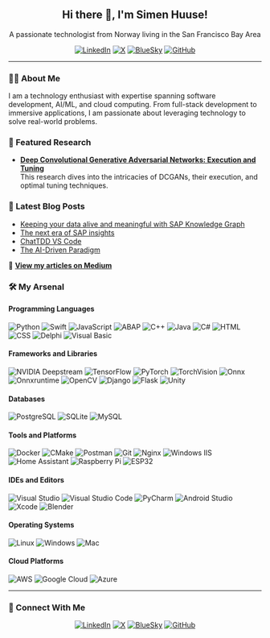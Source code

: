 <h2 align="center">Hi there 👋, I'm Simen Huuse!</h2>
<p align="center">
  A passionate technologist from Norway living in the San Francisco Bay Area
</p>

<p align="center">
  <a href="https://www.linkedin.com/in/simenhuuse"><img src="https://img.shields.io/badge/LinkedIn-0A66C2?logo=linkedin&logoColor=white&style=for-the-badge" alt="LinkedIn"></a>
  <a href="https://x.com/simenhuuse"><img src="https://img.shields.io/badge/X-1DA1F2?logo=x&logoColor=white&style=for-the-badge" alt="X"></a>
  <a href="https://bsky.app/profile/shuuse.bsky.social"><img src="https://img.shields.io/badge/BlueSky-0057FF?logo=bluesky&logoColor=white&style=for-the-badge" alt="BlueSky"></a>
  <a href="https://github.com/shuuse"><img src="https://img.shields.io/badge/GitHub-181717?logo=github&logoColor=white&style=for-the-badge" alt="GitHub"></a>
</p>

---

### 👨‍💻 About Me
I am a technology enthusiast with expertise spanning software development, AI/ML, and cloud computing. From full-stack development to immersive applications, I am passionate about leveraging technology to solve real-world problems.

### 📄 Featured Research
- **[Deep Convolutional Generative Adversarial Networks: Execution and Tuning](https://www.academia.edu/41276991/Deep_Convolutional_Generative_Adversarial_Networks_Execution_and_tuning)**  
  This research dives into the intricacies of DCGANs, their execution, and optimal tuning techniques.

### 📝 Latest Blog Posts
- [Keeping your data alive and meaningful with SAP Knowledge Graph](https://medium.com/@shuuse/keeping-your-data-alive-and-meaningful-with-sap-knowledge-graph-a01ea0c50667)
- [The next era of SAP insights](https://medium.com/@shuuse/the-next-era-of-sap-insights-05fc9cab47a5)
- [ChatTDD VS Code](https://medium.com/@shuuse/chattdd-vs-code-86b46d99f57f)
- [The AI-Driven Paradigm](https://medium.com/@shuuse/the-ai-driven-paradigm-9bb7b89feeda)

🔗 **[View my articles on Medium](https://medium.com/@shuuse)**

  
### 🛠️ My Arsenal

#### **Programming Languages**
<p>
  <img alt="Python" src="https://img.shields.io/badge/Python-3776AB.svg?logo=python&logoColor=white">
  <img alt="Swift" src="https://img.shields.io/badge/Swift-FA7343.svg?logo=swift&logoColor=white">
  <img alt="JavaScript" src="https://img.shields.io/badge/JavaScript-F7DF1E.svg?logo=javascript&logoColor=black">
  <img alt="ABAP" src="https://img.shields.io/badge/ABAP-24292F.svg?logo=sap&logoColor=white">
  <img alt="C++" src="https://img.shields.io/badge/C++-00599C.svg?logo=c%2B%2B&logoColor=white">
  <img alt="Java" src="https://img.shields.io/badge/Java-007396.svg?logo=java&logoColor=white">
  <img alt="C#" src="https://img.shields.io/badge/C%23-239120.svg?logo=c-sharp&logoColor=white">
  <img alt="HTML" src="https://img.shields.io/badge/HTML-E34F26.svg?logo=html5&logoColor=white">
  <img alt="CSS" src="https://img.shields.io/badge/CSS-1572B6.svg?logo=css3&logoColor=white">
  <img alt="Delphi" src="https://img.shields.io/badge/Delphi-EE1F35.svg?logo=delphi&logoColor=white">
  <img alt="Visual Basic" src="https://img.shields.io/badge/Visual%20Basic-5C2D91.svg?logo=dotnet&logoColor=white">
</p>

#### **Frameworks and Libraries**
<p>
  <img alt="NVIDIA Deepstream" src="https://img.shields.io/badge/NVIDIA%20Deepstream-76B900.svg?logo=nvidia&logoColor=white">
  <img alt="TensorFlow" src="https://img.shields.io/badge/TensorFlow-FF6F00.svg?logo=tensorflow&logoColor=white">
  <img alt="PyTorch" src="https://img.shields.io/badge/PyTorch-EE4C2C.svg?logo=PyTorch&logoColor=white">
  <img alt="TorchVision" src="https://img.shields.io/badge/TorchVision-EE4C2C.svg?logo=pytorch&logoColor=white">
  <img alt="Onnx" src="https://img.shields.io/badge/Onnx-717272.svg?logo=onnx&logoColor=white">
  <img alt="Onnxruntime" src="https://img.shields.io/badge/Onnxruntime-717272.svg?logo=onnx&logoColor=white">
  <img alt="OpenCV" src="https://img.shields.io/badge/OpenCV-5C3EE8.svg?logo=opencv&logoColor=white">
  <img alt="Django" src="https://img.shields.io/badge/Django-092E20.svg?logo=django&logoColor=white">
  <img alt="Flask" src="https://img.shields.io/badge/Flask-000000.svg?logo=flask&logoColor=white">
  <img alt="Unity" src="https://img.shields.io/badge/Unity-222222.svg?logo=unity&logoColor=white">
</p>

#### **Databases**
<p>
  <img alt="PostgreSQL" src="https://img.shields.io/badge/PostgreSQL-336791.svg?logo=postgresql&logoColor=white">
  <img alt="SQLite" src="https://img.shields.io/badge/SQLite-003B57.svg?logo=sqlite&logoColor=white">
  <img alt="MySQL" src="https://img.shields.io/badge/MySQL-4479A1.svg?logo=mysql&logoColor=white">
</p>

#### **Tools and Platforms**
<p>
  <img alt="Docker" src="https://img.shields.io/badge/Docker-2496ED.svg?logo=docker&logoColor=white">
  <img alt="CMake" src="https://img.shields.io/badge/CMake-064F8C.svg?logo=cmake&logoColor=white">
  <img alt="Postman" src="https://img.shields.io/badge/Postman-FF6C37?logo=postman&logoColor=white">
  <img alt="Git" src="https://img.shields.io/badge/Git-F05032.svg?logo=git&logoColor=white">
  <img alt="Nginx" src="https://img.shields.io/badge/Nginx-009639.svg?logo=nginx&logoColor=white">
  <img alt="Windows IIS" src="https://img.shields.io/badge/Windows%20IIS-0078D6.svg?logo=microsoft&logoColor=white">
  <img alt="Home Assistant" src="https://img.shields.io/badge/Home%20Assistant-41BDF5.svg?logo=home-assistant&logoColor=white">
  <img alt="Raspberry Pi" src="https://img.shields.io/badge/Raspberry%20Pi-A22846.svg?logo=raspberry-pi&logoColor=white">
  <img alt="ESP32" src="https://img.shields.io/badge/ESP32-000000.svg?logo=espressif&logoColor=white">
</p>

#### **IDEs and Editors**
<p>
  <img alt="Visual Studio" src="https://img.shields.io/badge/Visual%20Studio-5C2D91.svg?logo=visual-studio&logoColor=white">
  <img alt="Visual Studio Code" src="https://img.shields.io/badge/Visual%20Studio%20Code-0078D7.svg?logo=visual-studio-code&logoColor=white">
  <img alt="PyCharm" src="https://img.shields.io/badge/PyCharm-000000.svg?logo=pycharm&logoColor=white">
  <img alt="Android Studio" src="https://img.shields.io/badge/Android%20Studio-3DDC84.svg?logo=android-studio&logoColor=white">
  <img alt="Xcode" src="https://img.shields.io/badge/Xcode-147EFB.svg?logo=xcode&logoColor=white">
  <img alt="Blender" src="https://img.shields.io/badge/Blender-F5792A.svg?logo=blender&logoColor=white">
</p>

#### **Operating Systems**
<p>
  <img alt="Linux" src="https://img.shields.io/badge/Linux-FCC624.svg?logo=linux&logoColor=black">
  <img alt="Windows" src="https://img.shields.io/badge/Windows-0078D6.svg?logo=windows&logoColor=white">
  <img alt="Mac" src="https://img.shields.io/badge/Mac-000000.svg?logo=apple&logoColor=white">
</p>

#### **Cloud Platforms**
<p>
  <img alt="AWS" src="https://img.shields.io/badge/AWS-232F3E.svg?logo=amazon-aws&logoColor=white">
  <img alt="Google Cloud" src="https://img.shields.io/badge/Google%20Cloud-4285F4.svg?logo=google-cloud&logoColor=white">
  <img alt="Azure" src="https://img.shields.io/badge/Azure-0078D4.svg?logo=microsoft-azure&logoColor=white">
</p>

---

### 🔗 Connect With Me
<p align="center">
  <a href="https://www.linkedin.com/in/simenhuuse"><img src="https://img.shields.io/badge/LinkedIn-0A66C2?logo=linkedin&logoColor=white&style=for-the-badge" alt="LinkedIn"></a>
  <a href="https://x.com/simenhuuse"><img src="https://img.shields.io/badge/X-1DA1F2?logo=x&logoColor=white&style=for-the-badge" alt="X"></a>
  <a href="https://bsky.app/profile/shuuse.bsky.social"><img src="https://img.shields.io/badge/BlueSky-0057FF?logo=bluesky&logoColor=white&style=for-the-badge" alt="BlueSky"></a>
  <a href="https://github.com/shuuse"><img src="https://img.shields.io/badge/GitHub-181717?logo=github&logoColor=white&style=for-the-badge" alt="GitHub"></a>
</p>
